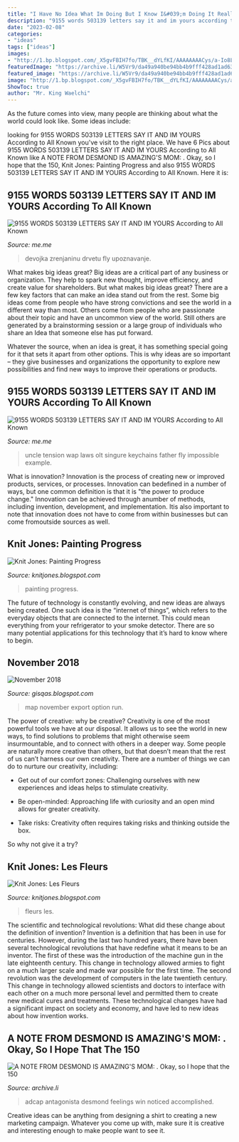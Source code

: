 ```yaml
---
title: "I Have No Idea What Im Doing But I Know I&#039;m Doing It Really Well Gif : 9155 Words 503139 Letters Say It And Im Yours According To All Known"
description: "9155 words 503139 letters say it and im yours according to all known"
date: "2023-02-08"
categories:
- "ideas"
tags: ["ideas"]
images:
- "http://1.bp.blogspot.com/_X5gvFBIH7fo/TBK__dYLfKI/AAAAAAAACys/a-Io8LAWKU8/s320/IMG_2592.JPG"
featuredImage: "https://archive.li/W5Vr9/da49a940be94bb4b9fff428ad1ad63d982daa7eb/scr.png"
featured_image: "https://archive.li/W5Vr9/da49a940be94bb4b9fff428ad1ad63d982daa7eb/scr.png"
image: "http://1.bp.blogspot.com/_X5gvFBIH7fo/TBK__dYLfKI/AAAAAAAACys/a-Io8LAWKU8/s320/IMG_2592.JPG"
ShowToc: true
author: "Mr. King Waelchi"
---
```



As the future comes into view, many people are thinking about what the world could look like. Some ideas include: 

	

		
looking for 9155 WORDS 503139 LETTERS SAY IT AND IM YOURS According to All Known you've visit to the right place. We have 6 Pics about 9155 WORDS 503139 LETTERS SAY IT AND IM YOURS According to All Known like A NOTE FROM DESMOND IS AMAZING&#039;S MOM: . Okay, so I hope that the 150, Knit Jones: Painting Progress and also 9155 WORDS 503139 LETTERS SAY IT AND IM YOURS According to All Known. Here it is:
		
    
## 9155 WORDS 503139 LETTERS SAY IT AND IM YOURS According To All Known

<img loading=lazy src="https://pics.me.me/9-155-words-50-3139-letters-say-it-and-im-yours-according-67330483.png" onerror="this.onerror=null;this.src='https://tse2.mm.bing.net/th?id=OIP.83DbjMd8w8DAPHkfLrngOAHaf-&amp;pid=15.1';" alt="9155 WORDS 503139 LETTERS SAY IT AND IM YOURS According to All Known">

_Source: me.me_

>devojka zrenjaninu drvetu fly upoznavanje. 

	

What makes big ideas great?
Big ideas are a critical part of any business or organization. They help to spark new thought, improve efficiency, and create value for shareholders. But what makes big ideas great? There are a few key factors that can make an idea stand out from the rest.
Some big ideas come from people who have strong convictions and see the world in a different way than most. Others come from people who are passionate about their topic and have an uncommon view of the world. Still others are generated by a brainstorming session or a large group of individuals who share an Idea that someone else has put forward.

Whatever the source, when an idea is great, it has something special going for it that sets it apart from other options. This is why ideas are so important – they give businesses and organizations the opportunity to explore new possibilities and find new ways to improve their operations or products.

    
## 9155 WORDS 503139 LETTERS SAY IT AND IM YOURS According To All Known

<img loading=lazy src="https://pics.me.me/thumb_9-155-words-50-3139-letters-say-it-and-im-yours-according-67330483.png" onerror="this.onerror=null;this.src='https://tse4.mm.bing.net/th?id=OIP.y4XWXF4Hpukr3u4_0b95cgAAAA&amp;pid=15.1';" alt="9155 WORDS 503139 LETTERS SAY IT AND IM YOURS According to All Known">

_Source: me.me_

>uncle tension wap laws olt singure keychains father fly impossible example. 

	

What is innovation?
Innovation is the process of creating new or improved products, services, or processes. Innovation can bedefined in a number of ways, but one common definition is that it is "the power to produce change." Innovation can be achieved through anumber of methods, including invention, development, and implementation. Itis also important to note that innovation does not have to come from within businesses but can come fromoutside sources as well.

    
## Knit Jones: Painting Progress

<img loading=lazy src="http://2.bp.blogspot.com/_X5gvFBIH7fo/S6K8Ba3soLI/AAAAAAAACqc/JDzXlRjcLAk/w1200-h630-p-k-no-nu/IMG_2388.JPG" onerror="this.onerror=null;this.src='https://tse3.mm.bing.net/th?id=OIP.9u4MOLsKJdqLXIGpXaFlbwHaD4&amp;pid=15.1';" alt="Knit Jones: Painting Progress">

_Source: knitjones.blogspot.com_

>painting progress. 

	

The future of technology is constantly evolving, and new ideas are always being created. One such idea is the “internet of things”, which refers to the everyday objects that are connected to the internet. This could mean everything from your refrigerator to your smoke detector. There are so many potential applications for this technology that it’s hard to know where to begin.

    
## November 2018

<img loading=lazy src="https://i.stack.imgur.com/5qMgM.png" onerror="this.onerror=null;this.src='https://tse4.mm.bing.net/th?id=OIP.EVUlfcb5GR1WFAz4FqQsigHaFx&amp;pid=15.1';" alt="November 2018">

_Source: gisqas.blogspot.com_

>map november export option run. 

	

The power of creative: why be creative?
Creativity is one of the most powerful tools we have at our disposal. It allows us to see the world in new ways, to find solutions to problems that might otherwise seem insurmountable, and to connect with others in a deeper way.
Some people are naturally more creative than others, but that doesn’t mean that the rest of us can’t harness our own creativity. There are a number of things we can do to nurture our creativity, including:

- Get out of our comfort zones: Challenging ourselves with new experiences and ideas helps to stimulate creativity.

- Be open-minded: Approaching life with curiosity and an open mind allows for greater creativity.

- Take risks: Creativity often requires taking risks and thinking outside the box.

So why not give it a try?

    
## Knit Jones: Les Fleurs

<img loading=lazy src="http://1.bp.blogspot.com/_X5gvFBIH7fo/TBK__dYLfKI/AAAAAAAACys/a-Io8LAWKU8/s320/IMG_2592.JPG" onerror="this.onerror=null;this.src='https://tse2.mm.bing.net/th?id=OIP.9iGAOQNIWzGWdJOMLth5IAAAAA&amp;pid=15.1';" alt="Knit Jones: Les Fleurs">

_Source: knitjones.blogspot.com_

>fleurs les. 

	

The scientific and technological revolutions: What did these change about the definition of invention?
Invention is a definition that has been in use for centuries. However, during the last two hundred years, there have been several technological revolutions that have redefine what it means to be an inventor. The first of these was the introduction of the machine gun in the late eighteenth century. This change in technology allowed armies to fight on a much larger scale and made war possible for the first time. The second revolution was the development of computers in the late twentieth century. This change in technology allowed scientists and doctors to interface with each other on a much more personal level and permitted them to create new medical cures and treatments. These technological changes have had a significant impact on society and economy, and have led to new ideas about how invention works.

    
## A NOTE FROM DESMOND IS AMAZING&#039;S MOM: . Okay, So I Hope That The 150

<img loading=lazy src="https://archive.li/W5Vr9/da49a940be94bb4b9fff428ad1ad63d982daa7eb/scr.png" onerror="this.onerror=null;this.src='https://tse1.mm.bing.net/th?id=OIP.ajfPTqMfJl-kDjhBucOxEAHaFj&amp;pid=15.1';" alt="A NOTE FROM DESMOND IS AMAZING&#039;S MOM: . Okay, so I hope that the 150">

_Source: archive.li_

>adcap antagonista desmond feelings win noticed accomplished. 

	

Creative ideas can be anything from designing a shirt to creating a new marketing campaign. Whatever you come up with, make sure it is creative and interesting enough to make people want to see it.

